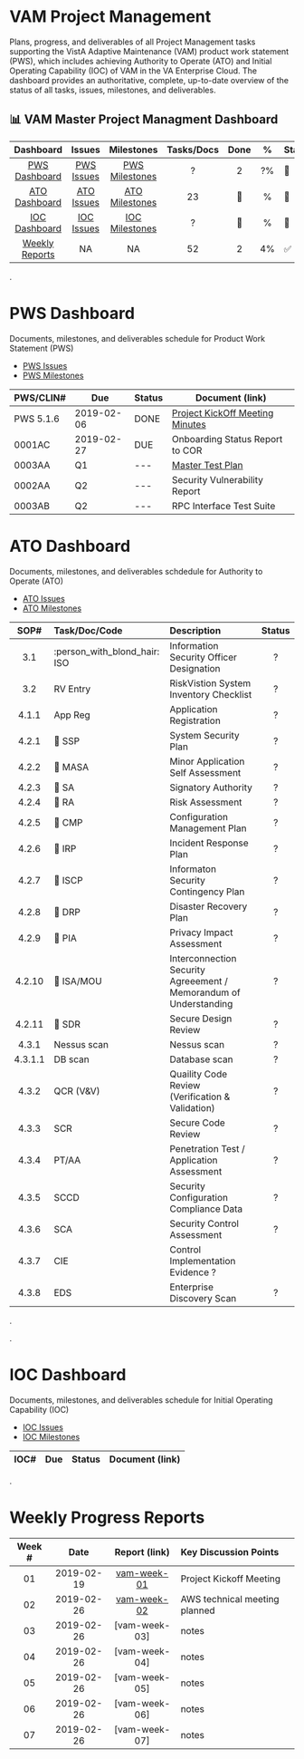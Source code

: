 # VAM Project Management

Plans, progress, and deliverables of all Project Management tasks supporting the VistA Adaptive Maintenance (VAM) product work statement (PWS), which includes achieving Authority to Operate (ATO) and Initial Operating Capability (IOC) of VAM in the VA Enterprise Cloud. The dashboard provides an authoritative, complete, up-to-date overview of the status of all tasks, issues, milestones, and deliverables.


## :bar_chart: VAM Master Project Managment Dashboard 

| Dashboard | Issues | Milestones|Tasks/Docs | Done | % | Status |
|:---:|:---:|:---:|:---:|:---:|:---:|:---|
[PWS Dashboard](#pws-dahsboard)    | [PWS Issues](https://github.com/vistadataproject/VAM2ProjectManagement/issues?q=is%3Aopen+is%3Aissue+label%3APWS) | [PWS Milestones](https://github.com/vistadataproject/VAM2ProjectManagement/issues?q=is%3Aopen+is%3Aissue+milestone%3APWS-Scope)  | ?| 2 | ?% | :large_orange_diamond: | 
[ATO Dashboard](#ato-dashboard)    | [ATO Issues](https://github.com/vistadataproject/VAM2ProjectManagement/issues?q=is%3Aopen+is%3Aissue+label%3AATO) | [ATO Milestones](https://github.com/vistadataproject/VAM2ProjectManagement/issues?q=is%3Aopen+is%3Aissue+milestone%3AATO-Scope)  | 23 | :red_circle: | % | :red_circle: | 
[IOC Dashboard](#ioc-dashboard)    |  [IOC Issues](https://github.com/vistadataproject/VAM2ProjectManagement/issues?q=is%3Aopen+is%3Aissue+label%3AIOC)  |  [IOC Milestones](https://github.com/vistadataproject/VAM2ProjectManagement/issues?q=is%3Aopen+is%3Aissue+milestone%3AIOC-Scope) |  ? | :red_circle: | % | :red_circle: |
[Weekly Reports](#weekly-progress-reports)  | NA | NA | 52 | 2 | 4% | :white_check_mark:  | 



.

# PWS Dashboard
Documents, milestones, and deliverables schedule for Product Work Statement (PWS)

* [PWS Issues](https://github.com/vistadataproject/VAM2ProjectManagement/issues?q=is%3Aopen+is%3Aissue+label%3APWS)
* [PWS Milestones](https://github.com/vistadataproject/VAM2ProjectManagement/issues?q=is%3Aopen+is%3Aissue+milestone%3APWS-Scope)


|PWS/CLIN# | Due | Status | Document (link) |
|---|---|---|---|
|PWS 5.1.6 | 2019-02-06 | DONE | [Project KickOff Meeting Minutes](/Documents/Technical_Kickoff_Meeting/VAM2_Technical_Kickoff_Meeting_Notes_20190206.md) |
|0001AC | 2019-02-27| DUE | Onboarding Status Report to COR |
|0003AA | Q1 | --- | [Master Test Plan](/Documents/Master_Test_Plan.md) | 
|0002AA	| Q2 | --- | Security Vulnerability Report | 
|0003AB	| Q2 | --- | RPC Interface Test Suite | 





# ATO Dashboard
Documents, milestones, and deliverables schdedule for Authority to Operate (ATO)

* [ATO Issues](https://github.com/vistadataproject/VAM2ProjectManagement/issues?q=is%3Aopen+is%3Aissue+label%3AATO)
* [ATO Milestones](https://github.com/vistadataproject/VAM2ProjectManagement/issues?q=is%3Aopen+is%3Aissue+milestone%3AATO-Scope) 


|SOP# | Task/Doc/Code| Description | Status
|:------:|:---------|:--------|:------:|
3.1	    | :person_with_blond_hair: ISO  | Information Security Officer Designation | ?
3.2	    | RV Entry	        | RiskVistion System Inventory Checklist | ?
4.1.1	  | App Reg	          | Application Registration |  ?
4.2.1	  | :page_facing_up:  SSP	              | System Security Plan |  ?
4.2.2	  | :page_facing_up:  MASA	            | Minor Application Self Assessment |  ?
4.2.3	  | :page_facing_up:  SA	              | Signatory Authority |  ?
4.2.4	  | :page_facing_up:  RA	              | Risk Assessment |  ?
4.2.5	  | :page_facing_up:  CMP	              | Configuration Management Plan |  ?
4.2.6	  | :page_facing_up: IRP	              | Incident Response Plan |  ?
4.2.7	  | :page_facing_up: ISCP	            | Informaton Security Contingency Plan |  ?
4.2.8	  | :page_facing_up: DRP	              | Disaster Recovery Plan |  ?
4.2.9	  | :page_facing_up: PIA	              | Privacy Impact Assessment | ? 
4.2.10	| :page_facing_up: ISA/MOU	          | Interconnection Security Agreeement / Memorandum of Understanding |  ?
4.2.11	| :page_facing_up: SDR	              | Secure Design Review |  ?
4.3.1	  | Nessus scan	      | Nessus scan |  ?
4.3.1.1	| DB scan	          | Database scan |  ?
4.3.2	  | QCR (V&V)	        | Quaility Code Review (Verification & Validation) |  ?
4.3.3	  | SCR	              | Secure Code Review |  ?
4.3.4	  | PT/AA	            | Penetration Test / Application Assessment |  ?
4.3.5	  | SCCD	            | Security Configuration Compliance Data |  ?
4.3.6	  | SCA	              | Security Control Assessment |  ?
4.3.7	  | CIE	              | Control Implementation Evidence  ?| 
4.3.8	  | EDS	              | Enterprise Discovery Scan |  ?

.


.

# IOC Dashboard
Documents, milestones, and deliverables schedule for Initial Operating Capability (IOC)

* [IOC Issues](https://github.com/vistadataproject/VAM2ProjectManagement/issues?q=is%3Aopen+is%3Aissue+label%3AIOC)
* [IOC Milestones](https://github.com/vistadataproject/VAM2ProjectManagement/issues?q=is%3Aopen+is%3Aissue+milestone%3AIOC-Scope)

|IOC# | Due | Status | Document (link) |
|---|---|---|---|




.
# Weekly Progress Reports
|Week #  | Date  | Report (link) | Key Discussion Points|
|:---:|:---:|:---:|:---|
| 01 |2019-02-19 |  [vam-week-01](/Documents/weekly_meeting_minutes/vam-week-01-20190219.md) | Project Kickoff Meeting |
| 02 |2019-02-26 |  [vam-week-02](/Documents/weekly_meeting_minutes/vam-week-02-20190226.md) | AWS technical meeting planned  |
| 03 |2019-02-26 |  [vam-week-03] | notes  |
| 04 |2019-02-26 |  [vam-week-04] | notes  |
| 05 |2019-02-26 |  [vam-week-05] | notes  |
| 06 |2019-02-26 |  [vam-week-06] | notes  |
| 07 |2019-02-26 |  [vam-week-07] | notes  |














